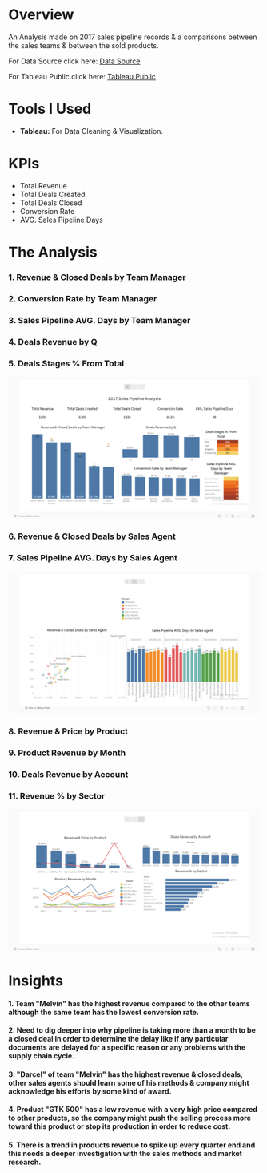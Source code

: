 # Overview

An Analysis made on 2017 sales pipeline records & a comparisons between the sales teams & between the sold products.

For Data Source click here: [Data Source](/Source_Data/Sales_Pipeline.zip/)

For Tableau Public click here: [Tableau Public](https://public.tableau.com/views/CRM_Sales_Opportunities/Story1?:language=en-US&:sid=&:redirect=auth&:display_count=n&:origin=viz_share_link)

# Tools I Used

- **Tableau:** For Data Cleaning & Visualization.

# KPIs

- Total Revenue
- Total Deals Created
- Total Deals Closed
- Conversion Rate
- AVG. Sales Pipeline Days

# The Analysis

### 1. Revenue & Closed Deals by Team Manager
### 2. Conversion Rate by Team Manager
### 3. Sales Pipeline AVG. Days by Team Manager
### 4. Deals Revenue by Q
### 5. Deals Stages % From Total

![](Images/1.png)

### 6. Revenue & Closed Deals by Sales Agent
### 7. Sales Pipeline AVG. Days by Sales Agent

![](Images/2.png)

### 8. Revenue & Price by Product
### 9. Product Revenue by Month
### 10. Deals Revenue by Account
### 11. Revenue % by Sector

![](Images/3.png)


# Insights

#### 1. Team "Melvin" has the highest revenue compared to the other teams although the same team has the lowest conversion rate.
#### 2. Need to dig deeper into why pipeline is taking more than a month to be a closed deal in order to determine the delay like if any particular documents are delayed for a specific reason or any problems with the supply chain cycle.
#### 3. "Darcel" of team "Melvin" has the highest revenue & closed deals, other sales agents should learn some of his methods & company might acknowledge his efforts by some kind of award.
#### 4. Product "GTK 500" has a low revenue with a very high price compared to other products, so the company might push the selling process more toward this product or stop its production in order to reduce cost.
#### 5. There is a trend in products revenue to spike up every quarter end and this needs a deeper investigation with the sales methods and market research.


